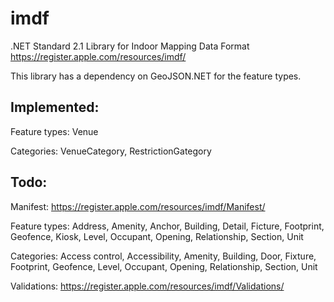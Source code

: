 # imdf

.NET Standard 2.1 Library for Indoor Mapping Data Format https://register.apple.com/resources/imdf/

This library has a dependency on GeoJSON.NET for the feature types.

## Implemented: 

Feature types: Venue

Categories: VenueCategory, RestrictionGategory

## Todo: 

Manifest: https://register.apple.com/resources/imdf/Manifest/

Feature types: Address, Amenity, Anchor, Building, Detail, Ficture, Footprint, Geofence, Kiosk, Level, Occupant, Opening, Relationship, Section, Unit

Categories: Access control, Accessibility, Amenity, Building, Door, Fixture, Footprint, Geofence, Level, Occupant, Opening, Relationship, Section, Unit 

Validations: https://register.apple.com/resources/imdf/Validations/
